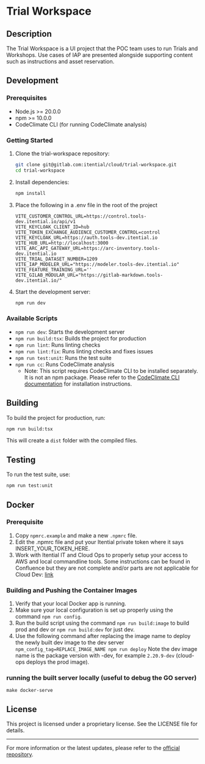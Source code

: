 # Trial Workspace

## Description

The Trial Workspace is a UI project that the POC team uses to run Trials and Workshops. Use cases of IAP are presented alongside supporting content such as instructions and asset reservation.

## Development

### Prerequisites

- Node.js >= 20.0.0
- npm >= 10.0.0
- CodeClimate CLI (for running CodeClimate analysis)

### Getting Started

1. Clone the trial-workspace repository:

   ```bash
   git clone git@gitlab.com:itential/cloud/trial-workspace.git
   cd trial-workspace
   ```

2. Install dependencies:

   ```bash
   npm install
   ```

3. Place the following in a .env file in the root of the project
   ```
   VITE_CUSTOMER_CONTROL_URL=https://control.tools-dev.itential.io/api/v1
   VITE_KEYCLOAK_CLIENT_ID=hub
   VITE_TOKEN_EXCHANGE_AUDIENCE_CUSTOMER_CONTROL=control
   VITE_KEYCLOAK_URL=https://auth.tools-dev.itential.io
   VITE_HUB_URL=http://localhost:3000
   VITE_ARC_API_GATEWAY_URL=https://arc-inventory.tools-dev.itential.io
   VITE_TRIAL_DATASET_NUMBER=1209
   VITE_IAP_MODELER_URL="https://modeler.tools-dev.itential.io"
   VITE_FEATURE_TRAINING_URL=''
   VITE_GILAB_MODULAR_URL="https://gitlab-markdown.tools-dev.itential.io/"
   ```
4. Start the development server:
   ```bash
   npm run dev
   ```

### Available Scripts

- `npm run dev`: Starts the development server
- `npm run build:tsx`: Builds the project for production
- `npm run lint`: Runs linting checks
- `npm run lint:fix`: Runs linting checks and fixes issues
- `npm run test:unit`: Runs the test suite
- `npm run cc`: Runs CodeClimate analysis
  - Note: This script requires CodeClimate CLI to be installed separately. It is not an npm package. Please refer to the [CodeClimate CLI documentation](https://github.com/codeclimate/codeclimate) for installation instructions.

## Building

To build the project for production, run:

```bash
npm run build:tsx
```

This will create a `dist` folder with the compiled files.

## Testing

To run the test suite, use:

```bash
npm run test:unit
```

## Docker

### Prerequisite

1. Copy `npmrc.example` and make a new `.npmrc` file.
2. Edit the .npmrc file and put your Itential private token where it says INSERT_YOUR_TOKEN_HERE.
3. Work with Itential IT and Cloud Ops to properly setup your access to AWS and local commandline tools. Some instructions can be found in Confluence but they are not complete and/or parts are not applicable for Cloud Dev:
   [link](https://itential.atlassian.net/wiki/spaces/CloudOps/pages/2902556839/AWS+SSO+-+WebConsole+CLI+Setup)

### Building and Pushing the Container Images

1. Verify that your local Docker app is running.
2. Make sure your local configuration is set up properly using the command `npm run config`.
3. Run the build script using the command `npm run build:image` to build prod and dev or `npm run build:dev` for just dev.
4. Use the following command after replacing the image name to deploy the newly built dev image to the dev server `npm_config_tag=REPLACE_IMAGE_NAME npm run deploy`
   Note the dev image name is the package version with -dev, for example `2.20.9-dev` (cloud-ops deploys the prod image).

### running the built server locally (useful to debug the GO server)

`make docker-serve`

## License

This project is licensed under a proprietary license. See the LICENSE file for details.

---

For more information or the latest updates, please refer to the [official repository](https://gitlab.com/itential/cloud/trial-workspace).
